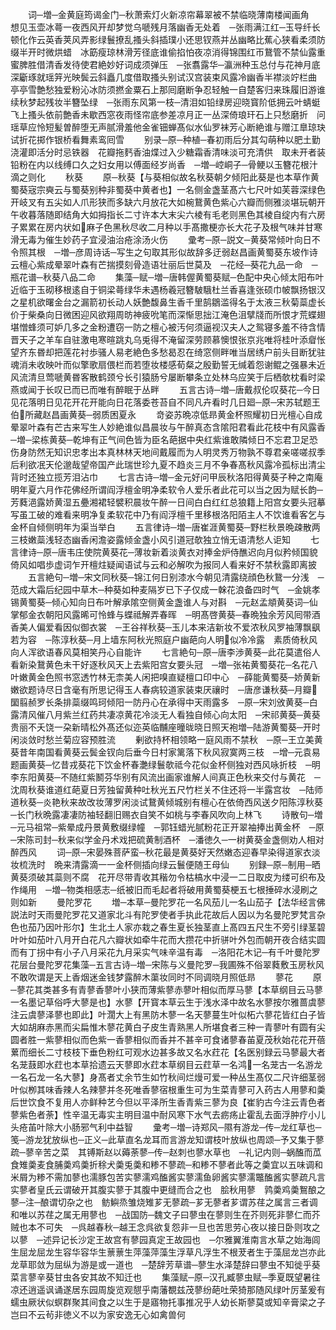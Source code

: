 <!-- { "loadSidebar": true } -->
　　词─増─金黄庭筠谒金门─秋萧索灯火新凉帘幕翠被不禁临晓薄南楼闻画角　想见玉壶冰蕚一夜西风开却梦觉乌嗁残月落幽香无处着　─张雨满江红─玉导纤长顿化作云英香荚风弄影绿鬟撩乱搔头斜插璞小还思钗燕并丛幽略比蕉心狭看柔须防缀半开时微烘蜡　冰筯瘦琼林滑芳径底谁偷掐怕夜凉消得锦围红帀鵞管不禁仙露重蜜脾胜借清香发待使君絶妙好词成须弹压　─张翥露华─瀛洲种玉总付与花神月底深斸琢就瑶笄光映鬓云斜矗几度借取搔头别试汉宫装束风露冷幽香半襟淡竚栏曲　亭亭雪艶愁独爱粉沁冰防须撚金粟石上那囘磨断争忍轻触一自楚客归来珠履旧游谁续秋梦起残妆半簪坠绿　─张雨东风第一枝─清泪如铅绿房迎晓寳阶低拥云叶蜻蜓飞上搔头依前艶香未歇西窓夜雨怪帘底参差凉月正一丛深倚琅玕石上只愁磨折　问瑶草应怜短髪曽醉堕无声腻滑羞他金雀钿蝉髙似水仙罗袜芳心断絶谁与赠江臯琼玦试折花掷作银桥看舞素鸾囘雪
　　别录─原─种植─春初雨后分其勾萌种以肥土勤浇灌即活分时忌铁器　花瓣拖麫香油煠过入少糖霜香清味淡可充清供　取未开者装铅粉在内以线缚口久之妇女用以傅面经岁尚香　─増─崆峒子─骨鲠以玉簪花根汁滴之则化
　　秋葵
　　原─秋葵【与葵相似故名秋葵朝夕倾阳此葵是也本草作黄蜀葵宼宗奭云与蜀葵别种非蜀葵中黄者也】一名侧金盏茎髙六七尺叶如芙蓉深绿色开岐叉有五尖如人爪形狭而多缺六月放花大如椀鵞黄色紫心六瓣而侧雅淡堪玩朝开午收暮落随即结角大如拇指长二寸许本大末尖六棱有毛老则黑色其棱自绽内有六房子累累在房内状如麻子色黑秋尽收二月种以手髙撒梗亦长大花子及根气味并甘寒滑无毒为催生妙药子宜浸油治疮涂汤火伤
　　彚考─原─説文─黄葵常倾叶向日不令照其根　─増─彦周诗话─写生之句取其形似故辞多迂弱赵昌画黄蜀葵东坡作诗云檀心紫成晕翠叶森有芒揣摸刻骨造语壮丽后世莫及　─花经─葵花九品一命　─瓶花谱─秋葵八品二命
　　集藻─赋─増─唐韩偓黄蜀葵赋─色配中央心倾太阳布叶近临于玉砌移根逺自于铜梁蕚绿华未遇杨羲冠簪駊騀杜兰香喜逢张硕巾帔飘扬银汉之星机欲曙金台之漏箭初长动人妖艶馥鼻生香千里鹄鶵滥得名于太液三秋菊蘂虚长价于柴桑向日微困迎风欲翔周昉神疲吮笔而深惭思拙江淹色沮擘牋而所恨才荒蝶翅堪憎蜂须可妒几多之金粉遭窃一防之檀心被汚何须逼视汉夫人之鸳寝多羞不待含情晋天子之羊车自驻激电寒暄跳丸乌兎得不淹留深劳顾慕懊恨张京兆唯将桂叶添睂怅望齐东昬却把莲花衬歩骚人易老絶色多愁曷忍在绮窓侧畔唯当居绣户前头目断犹驻魂消未收映叶而似擎歌扇偎栏而若堕妆楼感荀粲之殷勤誓无缄着怨谢鲲之强暴未近风流清旦莺嗁黄昬客散鹤颈兮长引猿肠兮屡断攀条立处林乌应笑于后栖欹枕看时梁燕或闻于长叹已而已而唯有醉眠于丛畔
　　五言古诗─増─唐戴叔伦叹葵花─今日见花落明日见花开花开能向日花落委苍苔自不同凡卉看时几日廻─原─宋苏轼题王伯所藏赵昌画黄葵─弱质困夏永
　　竒姿苏晩凉低昻黄金杯照耀初日光檀心自成晕翠叶森有芒古来写生人妙絶谁似昌晨妆与午醉真态含隂阳君看此花枝中有风露香　─増─梁栋黄葵─乾坤有正气间色皆为臣名葩据中央红紫谁敢隣倾日不忘君卫足恐伤身防然无知识忠孝出本真林林天地间戴履而为人明灵秀万物孰不尊君亲嗟嗟叔季后利欲冺天伦邈哉望帝国产此瑞世珍九夏不趋炎三月不争春髙秋风露冷孤标出清尘背时还独立揽芳泪沾巾
　　七言古诗─増─金元好问甲辰秋洛阳得黄葵子种之南庵明年夏六月作花佛经所谓阎浮檀金明净柔软令人爱乐者此花可以当之因为赋长韵─芳蕤浥露娇黄湿五疉湘裙轻襞积晨妆午醉一日间白白红红总狼籍上阳宫女要头冠摹写虽工破的难看来明净复柔软花中乃有阎浮檀千里移根洛阳陌主人不饮谁看客乞与金杯自倾侧明年为渠当举白
　　五言律诗─増─唐崔涯黄蜀葵─野栏秋景晩疎散两三枝嫩蘂浅轻态幽香闲澹姿露倾金盏小风引道冠欹独立悄无语清愁人讵知
　　七言律诗─原─唐韦庄使院黄葵花─薄妆新着淡黄衣对捧金炉侍醮迟向月似矜倾国貌倚风如唱歩虚词乍开檀炷疑闻语试与云和必解吹为报同人看来好不禁秋露即离披
　　五言絶句─増─宋文同秋葵─锦江何日别漆水今朝见清露绕顔色秋鵞一分浅　─范成大霜后纪园中草木─种葵如种麦隔岁已下子仅成一榦花浪备四时气　─金姚孝锡黄蜀葵─倾心知向日布叶解承隂空侧黄金盏谁人与对斟　─元赵孟頫黄葵词─仙掌郁金衣朝阳风露晞可怜蜂与蝶祗解弄春晖　─明髙啓黄葵─春晩独余芳风囘带酒香美人偏爱看因似御衣裳　─王谷祥秋葵─玉儿本来洁新妆不爱浓秋风罗袖薄飘飖若为容　─陈淳秋葵─月上墙东阿秋光照庭户幽葩向人明似冷冷露　素质倚秋风向人浑欲语春风莫相笑丹心自能许
　　七言絶句─原─唐李渉黄葵─此花莫遣俗人看新染鵞黄色未干好逐秋风天上去紫阳宫女要头冠　─増─张祐黄蜀葵花─名花八叶嫩黄金色照书窓透竹林无柰美人闲把嗅直疑檀口印中心　─薛能黄蜀葵─娇黄新嫩欲题诗尽日含毫有所思记得玉人春病较道家装束厌禳时　─唐彦谦秋葵─月瓣圞翦赪罗长条排蘂缀鸣珂倾阳一防丹心在承得中天雨露多　─原─宋刘攽黄葵─白露清风催八月紫兰红药共凄凉黄花冷淡无人看独自倾心向太阳　─宋祁黄葵─黄葵贵丽不夭饶一朶新晴松外髙还似迩英临黼座曈昽晓日照天袍増─陆游黄蜀葵─开时闲淡敛时愁兰菊应容预胜流
　　剰欲持杯相领略一庭风雨不禁秋　─原─王立美黄葵昔年南国看黄葵云鬓金钗向后垂今日村家篱落下秋风寂寞两三枝　─增─元袁易题画黄葵─忆昔戎葵花下饮金杯春灔绿鬟欹祗今花似金杯侧独对西风咏折枝　─明李东阳黄葵─不随红紫鬭芬华别有风流出画家谁解人间真正色秋来交付与黄花　─沈周秋葵谁道红葩夏日芳独留黄种吐秋光五尺竹栏关不住还将一半露宫妆　─陆师道秋葵─炎艳秋来故改妆薄罗闲淡试鵞黄倾城别有檀心在依倚西风送夕阳陈淳秋葵─长门秋晩露凄凄防袖轻翻旧赐衣自笑不如桃与李春风吹向上林飞
　　诗散句─増─元马祖常─紫晕成丹景黄敷缀绿幢　─郭钰蜡光腻粉花正开翠袖捧出黄金杯　─原─宋陈司封─秋来似学金丹术戏把硫黄制酒杯　─潘徳久─一树黄葵金盏侧劝人相对醉西风
　　词─原─宋晏殊菩萨蛮─秋花最是黄葵好天然嫩态迎春早染得道家衣淡妆梳洗时　晩来清露滴一一金杯侧插向绿云鬟便随王母仙
　　别録─原─制用─晒黄葵须破其蘂则不腐　花开尽带青收其稭勿令枯槁水中浸一二日取皮为缕可织布及作绳用　─増─物类相感志─纸被旧而毛起者将破用黄蜀葵梗五七根捶碎水浸刷之则如新
　　曼陀罗花
　　増─本草─曼陀罗花一名风茄儿一名山茄子【法华经言佛説法时天雨曼陀罗花又道家北斗有陀罗使者手执此花故后人因以为名曼陀罗梵言杂色也茄乃因叶形尔】生北土人家亦栽之春生夏长独茎直上髙四五尺生不旁引绿茎碧叶叶如茄叶八月开白花凡六瓣状如牵牛花而大攒花中折骈叶外包而朝开夜合结实圆而有丁拐中有小子八月采花九月采实气味辛温有毒　─洛阳花木记─有千叶曼陀罗花层台曼陀罗花集藻─五言古诗─増─宋陈与义曼陀罗─我圃殊不俗翠蕤敷玉房秋风不敢吹谓是天上香烟迷金钱梦露醉木蕖妆同时不同调晓月照低昻
　　蓼花
　　原─蓼花其类甚多有青蓼香蓼叶小狭而薄紫蓼赤蓼叶相似而厚马蓼【本草纲目云马蓼一名墨记草俗呼大蓼是也】水蓼【开寳本草云生于浅水泽中故名水蓼按尔雅蔷虞蓼注云虞蓼泽蓼也即此】叶濶大上有黑防木蓼一名天蓼蔓生叶似柘六蓼花皆红白子皆大如胡麻赤黑而尖扁惟木蓼花黄白子皮生青熟黑人所堪食者三种一青蓼叶有圆有尖圆者胜一紫蓼相似而色紫一香蓼相似而香并不甚辛可食诸蓼春苖夏茂秋始花花开蓓蔂而细长二寸枝枝下垂色粉红可观水边甚多故又名水荭花【名医别録云马蓼最大者名茏薣即水荭也本草拾遗云天蓼即水荭本草纲目云荭草一名鸿一名茏古一名游龙一名石龙一名大蓼】身髙者丈余节生如竹秋间烂熳可爱一种丛生髙仅二尺许细茎弱叶似栁其味香辣人名辣蓼并冬死唯香蓼宿根重生可为生菜青蓼可入药古人用蓼和羮后世饮食不复用人亦鲜种艺今但以平泽所生香青紫三蓼为良【崔豹古今注云青色者蓼紫色者荼】性辛温无毒实主明目温中耐风寒下水气去疬疡止霍乱去面浮肿疗小儿头疮苖叶除大小肠邪气利中益智
　　彚考─増─诗郑风─隰有游龙─传─龙红草也─笺─游龙犹放纵也─正义─此草直名龙耳而言游龙知谓枝叶放纵也周颂─予又集于蓼疏─蓼辛苦之菜　其镈斯赵以薅荼蓼─传─赵刺也蓼水草也　─礼记内则─蜗醢而苽食雉羮麦食脯羮鸡羮折稌犬羮兎羮和糁不蓼疏─和糁不蓼者此等之羮宜以五味调和米屑为糁不需加蓼也濡豚包苦实蓼濡鸡醢酱实蓼濡鱼卵酱实蓼濡鼈醢酱实蓼疏凡言实蓼者皇氏云谓破开其腹实蓼于其腹中更缝而合之也　脍秋用蓼　鹑羮鸡羮鴽酿之蓼─注─酿谓切杂之也　鲂鱮烝雏烧雉芗无蓼疏─芗无蓼者芗谓苏荏之属言三者调和唯以苏荏之属无用蓼也　─战国防─魏文子曰蓼虫在蓼则生在芥则死非蓼仁而芥贼也本不可失　─呉越春秋─越王念呉欲复怨非一旦也苦思劳心夜以接日卧则攻之以蓼　─述异记长沙定王故宫有蓼园真定王故园也　─尔雅翼淮南言水草之始海闾生屈龙屈龙生容华容华生蔈蔈生萍藻萍藻生浮草凡浮生不根茇者生于藻屈龙岂亦此龙草耶敛为屈纵为游是或一道也　─楚辞芳草谱─蓼生水泽楚辞曰蓼虫不知徙乎葵菜言蓼辛葵甘虫各安其故不知迁也
　　集藻赋─原─汉孔臧蓼虫赋─季夏既望暑往凉还逍遥讽诵遂居东园周旋览观憇乎南藩覩兹茂蓼纷葩吐荣猗那随风绿叶厉茎爰有蠕虫厥状似螟群聚其间食之以生于是寤物托事推况乎人幼长斯蓼莫或知辛膏梁之子岂曰不云茍非徳义不以为家安逸无心如禽兽何
